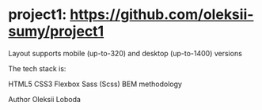 # project1: https://github.com/oleksii-sumy/project1

Layout supports mobile (up-to-320) and desktop (up-to-1400) versions

The tech stack is:

HTML5
CSS3
Flexbox
Sass (Scss)
BEM methodology

Author
Oleksii Loboda
